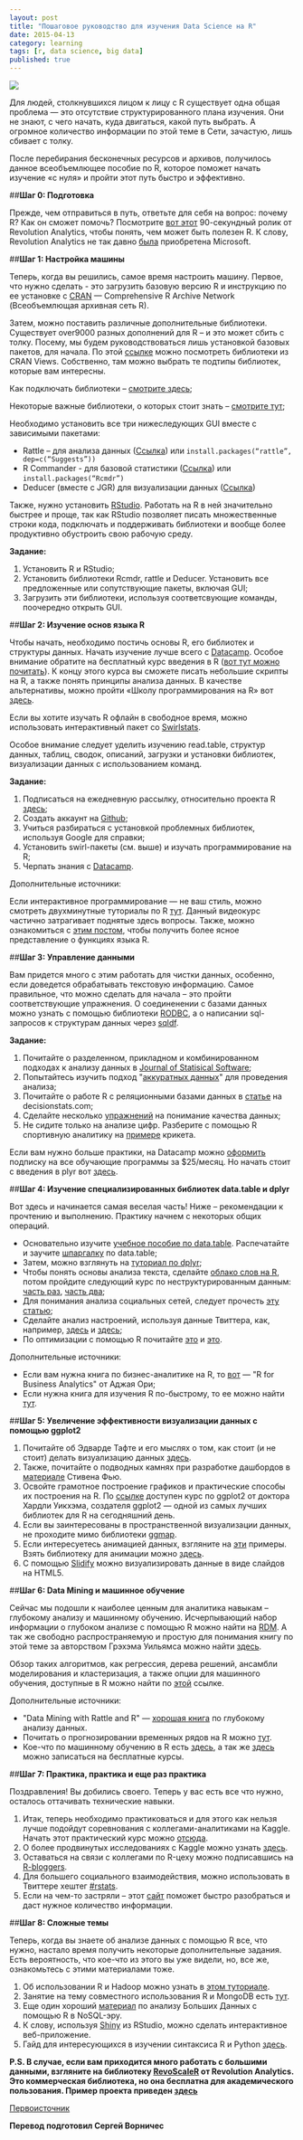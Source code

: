 ```yaml
---
layout: post
title: "Пошаговое руководство для изучения Data Science на R"
date: 2015-04-13
category: learning
tags: [r, data science, big data]
published: true
---
```

<img src="http://theasder.github.io/img/data.jpg" class="img-responsive" /><br/>

Для людей, столкнувшихся лицом к лицу с R существует одна общая проблема — это отсутствие структурированного плана изучения. Они не знают, с чего начать, куда двигаться, какой путь выбрать. А огромное количество информации по этой теме в Сети, зачастую, лишь сбивает с толку.

После перебирания бесконечных ресурсов и архивов, получилось данное всеобъемлющее пособие по R, которое поможет начать изучение «с нуля» и пройти этот путь быстро и эффективно.

##**Шаг 0: Подготовка**

Прежде, чем отправиться в путь, ответьте для себя на вопрос: почему R? Как он сможет помочь? Посмотрите [вот этот](https://www.youtube.com/watch?v=TR2bHSJ_eck) 90-секундный ролик от Revolution Analytics, чтобы понять, чем может быть полезен R. К слову, Revolution Analytics не так давно [была](http://blogs.microsoft.com/blog/2015/01/23/microsoft-acquire-revolution-analytics-help-customers-find-big-data-value-advanced-statistical-analysis/) приобретена Microsoft.

##**Шаг 1: Настройка машины**

Теперь, когда вы решились, самое время настроить машину. Первое, что нужно сделать - это загрузить базовую версию R и инструкцию по ее установке с [CRAN](http://cran.r-project.org/) — Comprehensive R Archive Network (Всеобъемлющая архивная сеть R).

Затем, можно поставить различные дополнительные библиотеки. Существует over9000 разных дополнений для R – и это может сбить с толку. Посему, мы будем руководствоваться лишь установкой базовых пакетов, для начала. По этой [ссылке](http://cran.r-project.org/web/views/) можно посмотреть библиотеки из CRAN Views. Собственно, там можно выбрать те подтипы библиотек, которые вам интересны.

Как подключать библиотеки – [смотрите здесь](http://www.r-bloggers.com/installing-r-packages/);

Некоторые важные библиотеки, о которых стоит знать – [смотрите тут](http://blog.yhathq.com/posts/10-R-packages-I-wish-I-knew-about-earlier.html);

Необходимо установить все три нижеследующих GUI вместе с зависимыми пакетами:

* Rattle – для анализа данных ([Ссылка](http://www.analyticsvidhya.com/trainings/data-mining-rattle-big-data-university/)) или `install.packages(“rattle”, dep=c(“Suggests”))`
* R Commander - для базовой статистики ([Ссылка](http://socserv.mcmaster.ca/jfox/Misc/Rcmdr/installation-notes.html)) или `install.packages(“Rcmdr”)`
* Deducer (вместе с JGR) для визуализации данных ([Ссылка](http://www.deducer.org/pmwiki/index.php?n=Main.WindowsInstallation))

Также, нужно установить [RStudio](http://www.rstudio.com/products/rstudio/download/). Работать на R в ней значительно быстрее и проще, так как RStudio позволяет писать множественные строки кода, подключать и поддерживать библиотеки и вообще более продуктивно обустроить свою рабочую среду.

**Задание:**

1. Установить R и RStudio;
2. Установить библиотеки Rcmdr, rattle и Deducer. Установить все предложенные или сопутствующие пакеты, включая GUI;
3. Загрузить эти библиотеки, используя соответсвующие команды, поочередно открыть GUI.

##**Шаг 2: Изучение основ языка R**

Чтобы начать, необходимо постичь основы R, его библиотек и структуры данных. Начать изучение лучше всего с [Datacamp](https://www.datacamp.com/). Особое внимание обратите на бесплатный курс введения в R ([вот тут можно почитать](https://www.datacamp.com/courses/introduction-to-r)). К концу этого курса вы сможете писать небольшие скрипты на R, а также понять принципы анализа данных. В качестве альтернативы, можно пройти «Школу программирования на R» вот [здесь](http://tryr.codeschool.com/).

Если вы хотите изучать R офлайн в свободное время, можно использовать интерактивный пакет со [Swirlstats](http://swirlstats.com).

Особое внимание следует уделить изучению read.table, структур данных, таблиц, сводок, описаний, загрузки и установки библиотек, визуализации данных с использованием команд.

**Задание:**

1. Подписаться на ежедневную рассылку, относительно проекта R [здесь](http://r-bloggers.com);
2. Создать аккаунт на [Github](http://github.com);
3. Учиться разбираться с установкой проблемных библиотек, используя Google для справки;
4. Установить swirl-пакеты (см. выше) и изучать программирование на R;
5. Черпать знания с [Datacamp](https://www.datacamp.com/).

Дополнительные источники: 

Если интерактивное программирование &mdash; не ваш стиль, можно смотреть двухминутные туториалы по R [тут](http://www.twotorials.com/). Данный видеокурс частично затрагивает поднятые здесь вопросы. Также, можно ознакомиться с [этим постом](http://decisionstats.com/2013/11/24/50-functions-to-clear-a-basic-interview-for-business-analytics-rstats/), чтобы получить более ясное представление о функциях языка R.

##**Шаг 3: Управление данными**

Вам придется много с этим работать для чистки данных, особенно, если доведется обрабатывать текстовую информацию. Самое правильное, что можно сделать для начала – это пройти соответствующие упражнения. О соединенении с базами данных можно узнать с помощью библиотеки [RODBC](http://cran.r-project.org/web/packages/RODBC/index.html), а о написании sql-запросов к структурам данных через [sqldf](https://code.google.com/p/sqldf/).

**Задание:**

1. Почитайте о разделенном, прикладном и комбинированном подходах к анализу данных в [Journal of Statisical Software](http://www.jstatsoft.org/v40/i01/paper);
2. Попытайтесь изучить подход "[аккуратных данных](http://www.jstatsoft.org/v59/i10/paper)" для проведения анализа;
3. Почитайте о работе R с реляционными базами данных в [статье](http://decisionstats.com/2011/10/16/using-r-with-mysql/) на decisionstats.com;
4. Сделайте несколько [упражнений](http://decisionstats.com/2013/06/12/data-munging-using-rstats-part-1-understanding-data-quality/) на понимание качества данных;
5. Не сидите только на анализе цифр. Разберите с помощью R спортивную аналитику на [примере](http://decisionstats.com/2013/04/25/using-r-for-cricket-analysis-rstats-ipl/) крикета.

Если вам нужно больше практики, на Datacamp можно [оформить](https://www.datacamp.com/subscriptions/r-programmer-and-data-analyst) подписку на все обучающие программы за $25/месяц. Но начать стоит с введения в plyr вот [здесь](http://courses.had.co.nz/09-user/).

##**Шаг 4: Изучение специализированных библиотек data.table и dplyr**

Вот здесь и начинается самая веселая часть! Ниже – рекомендации к прочтению и выполнению. Практику начнем с некоторых общих операций.

* Основательно изучите [учебное пособие по data.table](http://user2014.stat.ucla.edu/files/tutorial_Matt.pdf). Распечатайте и заучите [шпаргалку](http://blog.datacamp.com/data-table-cheat-sheet/) по data.table;
* Затем, можно взглянуть на [туториал по dplyr](http://rpubs.com/justmarkham/dplyr-tutorial);
* Чтобы понять основы анализа текста, сделайте [облако слов на R](http://www.analyticsvidhya.com/blog/2014/05/build-word-cloud-text-mining-tools/), потом пройдите следующий курс по неструктурированным данным: [часть раз](http://www.analyticsvidhya.com/blog/2014/08/step-step-guide-extract-inforation-free-text-unstructured-data/), [часть два](http://www.analyticsvidhya.com/blog/2014/08/understanding-analyzing-hidden-structures-unstructured-dataset/);
* Для понимания анализа социальных сетей, следует прочесть [эту статью](http://web.stanford.edu/~messing/RforSNA.html);
* Сделайте анализ настроений, используя данные Твиттера, как, например, [здесь](http://www.analyticsvidhya.com/blog/2014/07/world-cheering-2014-fifa-wc-winner-twitter/) и [здесь](http://www.slideshare.net/ajayohri/twitter-analysis-by-kaify-rais);
* По оптимизации с помощью R почитайте [это](http://www.magesblog.com/2013/03/how-to-use-optim-in-r.html) и [это](http://cran.r-project.org/web/views/Optimization.html).

Дополнительные источники:

* Если вам нужна книга по бизнес-аналитике на R, то [вот](http://www.amazon.com/R-Business-Analytics-A-Ohri/dp/1461443423) — "R for Business Analytics" от Аджая Ори;
* Если нужна книга для изучения R по-быстрому, то ее можно найти [тут](http://statmethods.net/).

##**Шаг 5: Увеличение эффективности визуализации данных с помощью ggplot2**

1. Почитайте об Эдварде Тафте и его мыслях о том, как стоит (и не стоит) делать визуализацию данных [здесь](http://thedoublethink.com/2009/08/tufte’s-principles-for-visualizing-quantitative-information/).
2. Также, почитайте о подводных камнях при разработке дашбордов в [материале](http://www.perceptualedge.com/articles/Whitepapers/Common_Pitfalls.pdf) Стивена Фью.
3. Освойте грамотное построение графиков и практические способы их построения на R. По [ссылке](http://courses.had.co.nz/10-tokyo/) доступен курс по ggplot2 от доктора Хардли Уикхэма, создателя ggplot2 — одной из самых лучших библиотек для R на сегодняшний день.
4. Если вы заинтересованы в пространственной визуализации данных, не проходите мимо библиотеки [ggmap](http://journal.r-project.org/archive/2013-1/kahle-wickham.pdf).
5. Если интересуетесь анимацией данных, взгляните на [эти](http://vis.supstat.com/categories.html#animation-ref) примеры. Взять библиотеку для анимации можно [здесь](http://yihui.name/animation/).
6. С помощью [Slidify](http://slidify.org/samples/intro/#1) можно визуализировать данные в виде слайдов на HTML5.

##**Шаг 6: Data Mining и машинное обучение**

Сейчас мы подошли к наиболее ценным для аналитика навыкам – глубокому анализу и машинному обучению. Исчерпывающий набор информации о глубоком анализе с помощью R можно найти на [RDM](http://www.rdatamining.com). А так же свободно распространяемую и простую для понимания книгу по этой теме за авторством Грэхэма Уильямса можно найти [здесь](http://togaware.com/datamining/survivor/index.html).

Обзор таких алгоритмов, как регрессия, дерева решений, ансамбли моделирования и кластеризация, а также опции для машинного обучения, доступные в R можно найти по [этой](http://cran.r-project.org/web/views/MachineLearning.html) ссылке.

Дополнительные источники:

* "Data Mining with Rattle and R" — [хорошая книга](http://www.amazon.com/gp/product/1441998896/ref=as_li_qf_sp_asin_tl?ie=UTF8&tag=togaware-20&linkCode=as2&camp=217145&creative=399373&creativeASIN=1441998896) по глубокому анализу данных.
* Почитать о прогнозировании временных рядов на R можно [тут](http://a-little-book-of-r-for-time-series.readthedocs.org/en/latest/src/timeseries.html).
* Кое-что по машинному обучению в R есть [здесь](http://www.dataschool.io/15-hours-of-expert-machine-learning-videos/), а так же [здесь](https://class.stanford.edu/courses/HumanitiesScience/StatLearning/Winter2014/about) можно записаться на бесплатные курсы.

##**Шаг 7: Практика, практика и еще раз практика**

Поздравления! Вы добились своего. Теперь у вас есть все что нужно, осталось оттачивать технические навыки.

1. Итак, теперь необходимо практиковаться и для этого как нельзя лучше подойдут соревнования с коллегами-аналитиками на Kaggle. Начать этот практический курс можно [отсюда](https://www.kaggle.com/c/titanic-gettingStarted).
2. О более продвинутых исследованиях с Kaggle можно узнать [здесь](http://0xdata.com/blog/2014/09/r-h2o-domino/).
3. Оставаться на связи с коллегами по R-цеху можно подписавшись на [R-bloggers](http://www.r-bloggers.com/).
4. Для большего социального взаимодействия, можно использовать в Твиттере хештег [#rstats](https://twitter.com/search?q=%23rstats&src=typd).
5. Если на чем-то застряли – этот [сайт](http://www.statmethods.net/) поможет быстро разобраться и даст нужное количество информации.

##**Шаг 8: Сложные темы**

Теперь, когда вы знаете об анализе данных с помощью R все, что нужно, настало время получить некоторые дополнительные задания. Есть вероятность, что кое-что из этого вы уже видели, но, все же, ознакомьтесь с этими материалами тоже.

1. Об использовании R и Hadoop можно узнать в [этом туториале](http://hortonworks.com/hadoop-tutorial/using-rhadoop-to-predict-visitors-amount/).
2. Занятие на тему совместного использования R и MongoDB есть [тут](https://gist.github.com/Btibert3/7751989).
3. Еще один хороший [материал](http://cdn.oreillystatic.com/en/assets/1/event/102/Big%20Data%20Analyses%20with%20R%20Presentation.pdf) по анализу Больших Данных с помощью R в NoSQL-эру.
4. К слову, используя [Shiny](http://rstudio.github.io/shiny/tutorial/) из RStudio, можно сделать интерактивное веб-приложение.
5. Гайд для интересующихся в изучении синтаксиса R и Python [здесь](http://www.slideshare.net/ajayohri/python-for-r-users).

**P.S. В случае, если вам приходится много работать с большими данными, взгляните на библиотеку [RevoScaleR](https://gist.github.com/joseph-rickert/4742529) от Revolution Analytics. Это коммерческая библиотека, но она бесплатна для академического пользования. Пример проекта приведен [здесь](http://www.slideshare.net/Wyendrila/forecasting-analysis-on-us-flights-v1)**

[Первоисточник](http://www.analyticsvidhya.com/learning-paths-data-science-business-analytics-business-intelligence-big-data/learning-path-r-data-science/)

**Перевод подготовил Сергей Ворничес**
